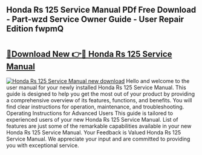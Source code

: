 ## Honda Rs 125 Service Manual PDf Free Download - Part-wzd Service Owner Guide - User Repair Edition fwpmQ

# <h2><a href="http://bc79441.oget.top/?id=Honda+Rs+125+Service+Manual">🔗Download New 👉🔴 Honda Rs 125 Service Manual</a></h2>

[![Honda Rs 125 Service Manual new download](https://i.imgur.com/5g1atiW.png)](http://bc79441.oget.top/?id=Honda+Rs+125+Service+Manual)
Hello and welcome to the user manual for your newly installed Honda Rs 125 Service Manual. This guide is designed to help you get the most out of your product by providing a comprehensive overview of its features, functions, and benefits. You will find clear instructions for operation, maintenance, and troubleshooting. Operating Instructions for Advanced Users This guide is tailored to experienced users of your new Honda Rs 125 Service Manual. List of features are just some of the remarkable capabilities available in your new Honda Rs 125 Service Manual. Your Feedback is Valued Honda Rs 125 Service Manual. We appreciate your input and are committed to providing you with exceptional service.
